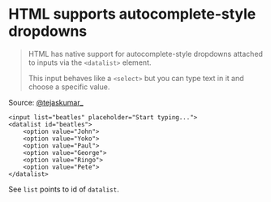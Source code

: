 ﻿# HTML supports autocomplete-style dropdowns

> HTML has native support for autocomplete-style dropdowns attached to inputs via the `<datalist>` element.
>
> This input behaves like a `<select>` but you can type text in it and choose a specific value.

Source: [@tejaskumar_](https://twitter.com/tejaskumar_/status/1194689434656088065?s=21)

	<input list="beatles" placeholder="Start typing...">
	<datalist id="beatles">
		<option value="John">
		<option value="Yoko">
		<option value="Paul">
		<option value="George">
		<option value="Ringo">
		<option value="Pete">
	</datalist>

See `list` points to id of `datalist`.